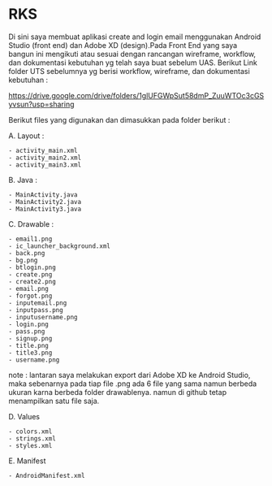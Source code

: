 # RKS
Di sini saya membuat aplikasi create and login email menggunakan Android Studio (front end) dan Adobe XD (design).Pada Front End yang saya bangun ini mengikuti atau sesuai dengan rancangan wireframe, workflow, dan dokumentasi kebutuhan yg telah saya buat sebelum UAS. Berikut Link folder UTS sebelumnya yg berisi workflow, wireframe, dan dokumentasi kebutuhan :

https://drive.google.com/drive/folders/1glUFGWpSut58dmP_ZuuWTOc3cGSyvsun?usp=sharing

Berikut files yang digunakan dan dimasukkan pada folder berikut :

A. Layout :

    - activity_main.xml
    - activity_main2.xml
    - activity_main3.xml

B. Java :

    - MainActivity.java
    - MainActivity2.java
    - MainActivity3.java

C. Drawable : 

    - email1.png
    - ic_launcher_background.xml
    - back.png
    - bg.png
    - btlogin.png
    - create.png
    - create2.png
    - email.png
    - forgot.png
    - inputemail.png
    - inputpass.png
    - inputusername.png
    - login.png
    - pass.png
    - signup.png
    - title.png
    - title3.png
    - username.png
note : lantaran saya melakukan export dari Adobe XD ke Android Studio, maka sebenarnya pada tiap file .png ada 6 file yang sama namun berbeda ukuran karna berbeda folder drawablenya. namun di github tetap menampilkan satu file saja. 

D. Values

    - colors.xml
    - strings.xml
    - styles.xml
    
E. Manifest

    - AndroidManifest.xml
